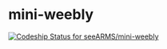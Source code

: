 mini-weebly
==========
[ ![Codeship Status for seeARMS/mini-weebly](https://www.codeship.io/projects/2639da60-41ae-0132-31aa-6a6b1e3f33e9/status)](https://www.codeship.io/projects/44235)
